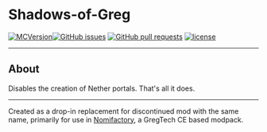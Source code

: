 # Shadows-of-Greg
[![MCVersion](http://cf.way2muchnoise.eu/versions/shadows-of-greg.svg)](https://www.curseforge.com/minecraft/mc-mods/shadows-of-greg)[![GitHub issues](https://img.shields.io/github/issues/Nomifactory/NoNetherPortals.svg)](https://github.com/Nomifactory/NoNetherPortals/issues) [![GitHub pull requests](https://img.shields.io/github/issues-pr/Nomifactory/NoNetherPortals.svg)](https://github.com/Nomifactory/NoNetherPortals/pulls) [![license](https://img.shields.io/github/license/Nomifactory/NoNetherPortals.svg)](../master/LICENSE)

----

## About

Disables the creation of Nether portals. That's all it does.

----

Created as a drop-in replacement for discontinued mod with the same name, primarily for use in [Nomifactory](https://www.curseforge.com/minecraft/modpacks/nomifactory), a GregTech CE based modpack. 
